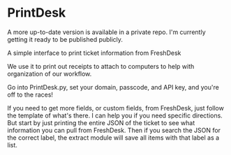 # PrintDesk

A more up-to-date version is available in a private repo. I'm currently getting it ready to be published publicly.

A simple interface to print ticket information from FreshDesk

We use it to print out receipts to attach to computers to help with organization
of our workflow.

Go into PrintDesk.py, set your domain, passcode, and API key, and you're off to the races!

If you need to get more fields, or custom fields, from FreshDesk, just follow the template of what's there. 
I can help you if you need specific directions. But start by just printing the entire JSON of the ticket to
see what information you can pull from FreshDesk. Then if you search the JSON for the correct label, the extract
module will save all items with that label as a list. 

